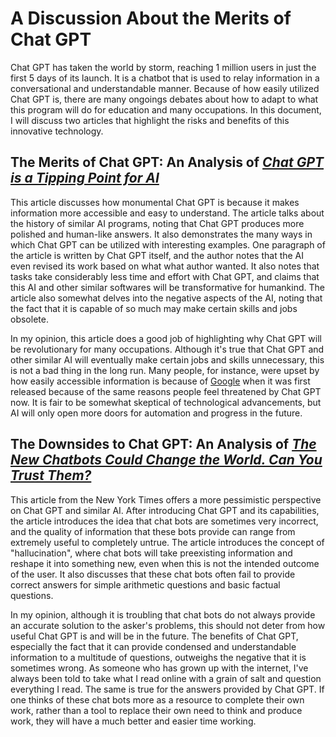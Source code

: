 # A Discussion About the Merits of Chat GPT

Chat GPT has taken the world by storm, reaching 1 million users in just the first 5 days of its launch. It is a chatbot that is used to relay information in a conversational and understandable manner. Because of how easily utilized Chat GPT is, there are many ongoings debates about how to adapt to what this program will do for education and many occupations. In this document, I will discuss two articles that highlight the risks and benefits of this innovative technology.

## The Merits of Chat GPT: An Analysis of _[Chat GPT is a Tipping Point for AI](https://hbr.org/2022/12/chatgpt-is-a-tipping-point-for-ai)_

This article discusses how monumental Chat GPT is because it makes information more accessible and easy to understand. The article talks about the history of similar AI programs, noting that Chat GPT produces more polished and human-like answers. It also demonstrates the many ways in which Chat GPT can be utilized with interesting examples. One paragraph of the article is written by Chat GPT itself, and the author notes that the AI even revised its work based on what what author wanted. It also notes that tasks take considerably less time and effort with Chat GPT, and claims that this AI and other similar softwares will be transformative for humankind. The article also somewhat delves into the negative aspects of the AI, noting that the fact that it is capable of so much may make certain skills and jobs obsolete. 

In my opinion, this article does a good job of highlighting why Chat GPT will be revolutionary for many occupations. Although it's true that Chat GPT and other similar AI will eventually make certain jobs and skills unnecessary, this is not a bad thing in the long run. Many people, for instance, were upset by how easily accessible information is because of [Google](www.google.com) when it was first released because of the same reasons people feel threatened by Chat GPT now. It is fair to be somewhat skeptical of technological advancements, but AI will only open more doors for automation and progress in the future. 

## The Downsides to Chat GPT: An Analysis of _[The New Chatbots Could Change the World. Can You Trust Them?](https://www.nytimes.com/2022/12/10/technology/ai-chat-bot-chatgpt.html)_

This article from the New York Times offers a more pessimistic perspective on Chat GPT and similar AI. After introducing Chat GPT and its capabilities, the article introduces the idea that chat bots are sometimes very incorrect, and the quality of information that these bots provide can range from extremely useful to completely untrue. The article introduces the concept of "hallucination", where chat bots will take preexisting information and reshape it into something new, even when this is not the intended outcome of the user. It also discusses that these chat bots often fail to provide correct answers for simple arithmetic questions and basic factual questions. 

In my opinion, although it is troubling that chat bots do not always provide an accurate solution to the asker's problems, this should not deter from how useful Chat GPT is and will be in the future. The benefits of Chat GPT, especially the fact that it can provide condensed and understandable information to a multitude of questions, outweighs the negative that it is sometimes wrong. As someone who has grown up with the internet, I've always been told to take what I read online with a grain of salt and question everything I read. The same is true for the answers provided by Chat GPT. If one thinks of these chat bots more as a resource to complete their own work, rather than a tool to replace their own need to think and produce work, they will have a much better and easier time working. 
